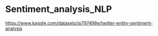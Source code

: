 # Sentiment_analysis_NLP

https://www.kaggle.com/datasets/jp797498e/twitter-entity-sentiment-analysis
